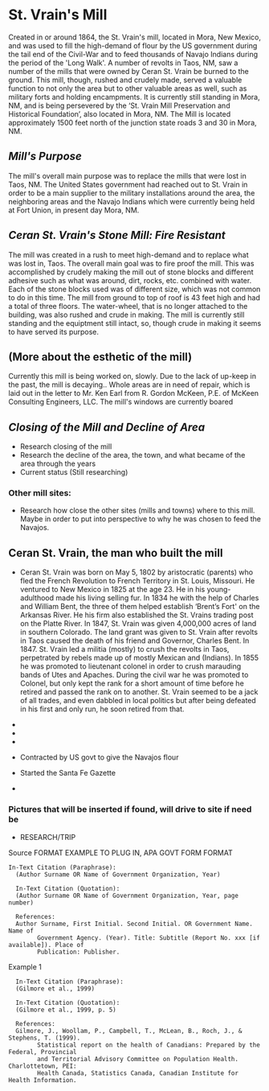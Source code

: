 # St. Vrain's Mill
 Created in or around 1864, the St. Vrain's mill, located in Mora, New Mexico, and was used to fill the high-demand of flour by the US government during the tail end of the Civil-War and to feed thousands of Navajo Indians during the period of the 'Long Walk'. A number of revolts in Taos, NM, saw a number of the mills that were owned by Ceran St. Vrain be burned to the ground. This mill, though, rushed and crudely made, served a valuable function to not only the area but to other valuable areas as well, such as military forts and holding encampments.  It is currently still standing in Mora, NM, and is being persevered by the ‘St. Vrain Mill Preservation and Historical Foundation’, also located in Mora, NM. The Mill is located approximately 1500 feet north of the junction state roads 3 and 30 in Mora, NM. 

## *Mill's Purpose*
The mill's overall main purpose was to replace the mills that were lost in Taos, NM. The United States government had reached out to St. Vrain in order to be a main supplier to the military installations around the area, the neighboring areas and the Navajo Indians which were currently being held at Fort Union, in present day Mora, NM.

## *Ceran St. Vrain's Stone Mill: Fire Resistant*
 The mill was created in a rush to meet high-demand and to replace what was lost in, Taos. The overall main goal was to fire proof the mill. This was accomplished by crudely making the mill out of stone blocks and different adhesive such as what was around, dirt, rocks, etc. combined with water. Each of the stone blocks used was of different size, which was not common to do in this time.  The mill from ground to top of roof is 43 feet high and had a total of three floors. The water-wheel, that is no longer attached to the building, was also rushed and crude in making. The mill is currently still standing and the equiptment still intact, so, though crude in making it seems to have served its purpose. 

## (More about the esthetic of the mill)
  Currently this mill is being worked on, slowly. Due to the lack of up-keep in the past, the mill is decaying.. Whole areas are
  in need of repair, which is laid out in the letter to Mr. Ken Earl from R. Gordon McKeen, P.E. of McKeen Consulting 
  Engineers, LLC. The mill's windows are currently boared

## *Closing of the Mill and Decline of Area*
- Research closing of the mill
- Research the decline of the area, the town, and what became of the area through the years
- Current status
(Still researching)

### Other mill sites:
- Research how close the other sites (mills and towns) where to this mill. Maybe in order to put into perspective to why he was chosen to feed the Navajos.

## Ceran St. Vrain, the man who built the mill
- Ceran St. Vrain was born on May 5, 1802 by aristocratic (parents) who fled the French Revolution to French Territory in St. Louis, Missouri. He ventured to New Mexico in 1825 at the age 23. He in his young-adulthood made his living selling fur. In 1834 he with the help of Charles and William Bent, the three of them helped establish ‘Brent’s Fort' on the Arkansas River. He his firm also established the St. Vrains trading post on the Platte River. In 1847, St. Vrain was given 4,000,000 acres of land in southern Colorado. The land grant was given to St. Vrain after revolts in Taos caused the death of his friend and Governor, Charles Bent. In 1847. St. Vrain led a militia (mostly) to crush the revolts in Taos, perpetrated by rebels made up of mostly Mexican and (Indians). In 1855 he was promoted to lieutenant colonel in order to crush marauding bands of Utes and Apaches. During the civil war he was promoted to Colonel, but only kept the rank for a short amount of time before he retired and passed the rank on to another. St. Vrain seemed to be a jack of all trades, and even dabbled in local politics but after being defeated in his first and only run, he soon retired from that. 
- 
- 
- 
- Contracted by US govt to give the Navajos flour
- Started the Santa Fe Gazette 





-

### Pictures that will be inserted if found, will drive to site if need be
- RESEARCH/TRIP


Source FORMAT EXAMPLE TO PLUG IN, APA GOVT FORM FORMAT

    In-Text Citation (Paraphrase): 
      (Author Surname OR Name of Government Organization, Year)
     
      In-Text Citation (Quotation):
      (Author Surname OR Name of Government Organization, Year, page number)
 
      References:
      Author Surname, First Initial. Second Initial. OR Government Name. Name of
            Government Agency. (Year). Title: Subtitle (Report No. xxx [if available]). Place of
            Publication: Publisher.
 
Example 1 
 
      In-Text Citation (Paraphrase): 
      (Gilmore et al., 1999)
     
      In-Text Citation (Quotation):
      (Gilmore et al., 1999, p. 5)
 
      References:
      Gilmore, J., Woollam, P., Campbell, T., McLean, B., Roch, J., & Stephens, T. (1999).
            Statistical report on the health of Canadians: Prepared by the Federal, Provincial
            and Territorial Advisory Committee on Population Health. Charlottetown, PEI:
            Health Canada, Statistics Canada, Canadian Institute for Health Information.
 
